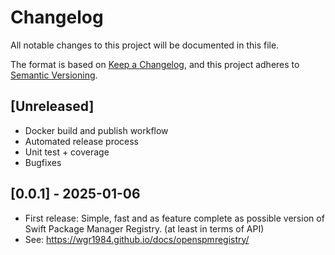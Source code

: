 # Changelog

All notable changes to this project will be documented in this file.

The format is based on [Keep a Changelog](https://keepachangelog.com/en/1.0.0/),
and this project adheres to [Semantic Versioning](https://semver.org/spec/v2.0.0.html).

## [Unreleased]
- Docker build and publish workflow
- Automated release process
- Unit test + coverage
- Bugfixes

## [0.0.1] - 2025-01-06
- First release: Simple, fast and as feature complete as possible version of Swift Package Manager Registry. (at least in terms of API)
- See: https://wgr1984.github.io/docs/openspmregistry/


